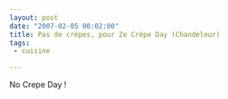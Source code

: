 ```yaml
---
layout: post
date: "2007-02-05 00:02:00"
title: Pas de crèpes, pour Ze Crèpe Day (Chandeleur)
tags:
 - cuisine

---
```


No Crepe Day !
